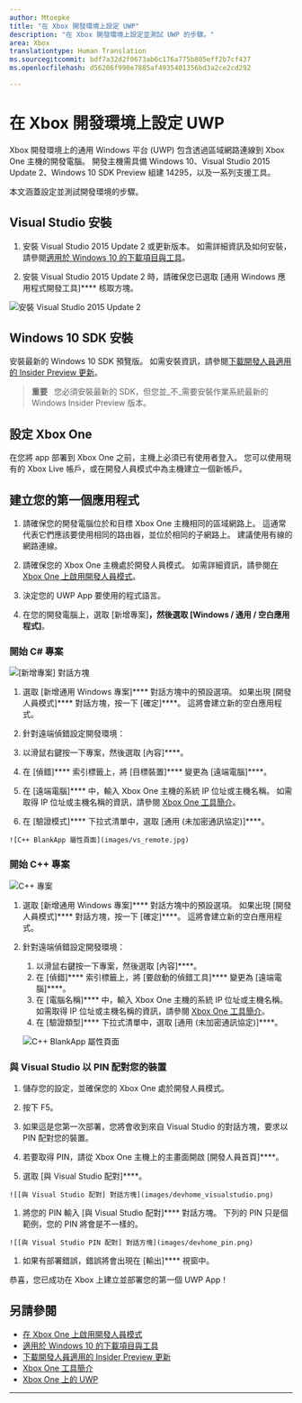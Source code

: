 ```yaml
---
author: Mtoepke
title: "在 Xbox 開發環境上設定 UWP"
description: "在 Xbox 開發環境上設定並測試 UWP 的步驟。"
area: Xbox
translationtype: Human Translation
ms.sourcegitcommit: bdf7a32d2f0673ab6c176a775b805eff2b7cf437
ms.openlocfilehash: d56206f990e7885af4935401356bd3a2ce2cd292

---
```


# 在 Xbox 開發環境上設定 UWP

Xbox 開發環境上的通用 Windows 平台 (UWP) 包含透過區域網路連線到 Xbox One 主機的開發電腦。
開發主機需具備 Windows 10、Visual Studio 2015 Update 2、Windows 10 SDK Preview 組建 14295，以及一系列支援工具。


本文涵蓋設定並測試開發環境的步驟。

## Visual Studio 安裝

1. 安裝 Visual Studio 2015 Update 2 或更新版本。 如需詳細資訊及如何安裝，請參閱[適用於 Windows 10 的下載項目與工具](https://dev.windows.com/downloads)。

1. 安裝 Visual Studio 2015 Update 2 時，請確保您已選取 [通用 Windows 應用程式開發工具]**** 核取方塊。

  ![安裝 Visual Studio 2015 Update 2](images/vs_install_tools.png)

## Windows 10 SDK 安裝

安裝最新的 Windows 10 SDK 預覽版。 如需安裝資訊，請參閱[下載開發人員適用的 Insider Preview 更新](http://go.microsoft.com/fwlink/p/?LinkId=780552)。

  > **重要** &nbsp;&nbsp;您必須安裝最新的 SDK，但您並_不_需要安裝作業系統最新的 Windows Insider Preview 版本。

## 設定 Xbox One

在您將 app 部署到 Xbox One 之前，主機上必須已有使用者登入。 您可以使用現有的 Xbox Live 帳戶，或在開發人員模式中為主機建立一個新帳戶。 

## 建立您的第一個應用程式

1. 請確保您的開發電腦位於和目標 Xbox One 主機相同的區域網路上。 這通常代表它們應該要使用相同的路由器，並位於相同的子網路上。 建議使用有線的網路連線。

1. 請確保您的 Xbox One 主機處於開發人員模式。  如需詳細資訊，請參閱[在 Xbox One 上啟用開發人員模式](devkit-activation.md)。

1. 決定您的 UWP App 要使用的程式語言。

1. 在您的開發電腦上，選取 [新增專案]****，然後選取 [Windows / 通用 / 空白應用程式]****。

### 開始 C# 專案

  ![[新增專案] 對話方塊](images/vs_universal_blank.jpg)

1. 選取 [新增通用 Windows 專案]**** 對話方塊中的預設選項。 如果出現 [開發人員模式]**** 對話方塊，按一下 [確定]****。 這將會建立新的空白應用程式。

1. 針對遠端偵錯設定開發環境：

  1. 以滑鼠右鍵按一下專案，然後選取 [內容]****。
  1. 在 [偵錯]**** 索引標籤上，將 [目標裝置]**** 變更為 [遠端電腦]****。
  1. 在 [遠端電腦]**** 中，輸入 Xbox One 主機的系統 IP 位址或主機名稱。 如需取得 IP 位址或主機名稱的資訊，請參閱 [Xbox One 工具簡介](introduction-to-xbox-tools.md)。
  1. 在 [驗證模式]**** 下拉式清單中，選取 [通用 (未加密通訊協定)]****。

    ![C++ BlankApp 屬性頁面](images/vs_remote.jpg)

### 開始 C++ 專案

  ![C++ 專案](images/vs_universal_cpp_blank.jpg)

1. 選取 [新增通用 Windows 專案]**** 對話方塊中的預設選項。 如果出現 [開發人員模式]**** 對話方塊，按一下 [確定]****。 這將會建立新的空白應用程式。

1. 針對遠端偵錯設定開發環境：

   1. 以滑鼠右鍵按一下專案，然後選取 [內容]****。
   1. 在 [偵錯]**** 索引標籤上，將 [要啟動的偵錯工具]**** 變更為 [遠端電腦]****。
   1. 在 [電腦名稱]**** 中，輸入 Xbox One 主機的系統 IP 位址或主機名稱。 如需取得 IP 位址或主機名稱的資訊，請參閱 [Xbox One 工具簡介](introduction-to-xbox-tools.md)。
   1. 在 [驗證類型]**** 下拉式清單中，選取 [通用 (未加密通訊協定)]****。

    ![C++ BlankApp 屬性頁面](images/vs_remote_cpp.jpg)

### 與 Visual Studio 以 PIN 配對您的裝置

1. 儲存您的設定，並確保您的 Xbox One 處於開發人員模式。

1. 按下 F5。

1. 如果這是您第一次部署，您將會收到來自 Visual Studio 的對話方塊，要求以 PIN 配對您的裝置。

  1. 若要取得 PIN，請從 Xbox One 主機上的主畫面開啟 [開發人員首頁]****。
  1. 選取 [與 Visual Studio 配對]****。

    ![[與 Visual Studio 配對] 對話方塊](images/devhome_visualstudio.png)

  1. 將您的 PIN 輸入 [與 Visual Studio 配對]**** 對話方塊。 下列的 PIN 只是個範例，您的 PIN 將會是不一樣的。

    ![[與 Visual Studio PIN 配對] 對話方塊](images/devhome_pin.png)

  1. 如果有部署錯誤，錯誤將會出現在 [輸出]**** 視窗中。

恭喜，您已成功在 Xbox 上建立並部署您的第一個 UWP App！



## 另請參閱
- [在 Xbox One 上啟用開發人員模式](devkit-activation.md)  
- [適用於 Windows 10 的下載項目與工具](https://dev.windows.com/downloads)  
- [下載開發人員適用的 Insider Preview 更新](http://go.microsoft.com/fwlink/?LinkId=780552)  
- [Xbox One 工具簡介](introduction-to-xbox-tools.md) 
- [Xbox One 上的 UWP](index.md)

----



<!--HONumber=Jun16_HO5-->


